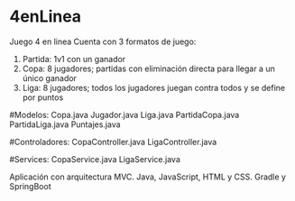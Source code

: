# 4enLinea

Juego 4 en linea 
Cuenta con 3 formatos de juego:
1. Partida: 1v1 con un ganador
2. Copa: 8 jugadores; partidas con eliminación directa para llegar a un único ganador
3. Liga: 8 jugadores; todos los jugadores juegan contra todos y se define por puntos

#Modelos:
Copa.java
Jugador.java
Liga.java
PartidaCopa.java
PartidaLiga.java
Puntajes.java

#Controladores:
CopaController.java
LigaController.java

#Services:
CopaService.java
LigaService.java

Aplicación con arquitectura MVC.
Java, JavaScript, HTML y CSS.
Gradle y SpringBoot
